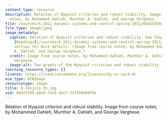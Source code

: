 ```yaml
---
content_type: resource
description: Relation of Nyquist criterion and robust stability. Image from course
  notes, by Mohammed Dahleh, Munther A. Dahleh, and George Verghese.
file: /courses/6-241j-dynamic-systems-and-control-spring-2011/66425fb9a6e07ac63ec72137b8d88f9a_6-241js11-th.jpg
file_type: image/jpeg
image_metadata:
  caption: Relation of Nyquist criterion and robust stability. See Chapter 20 in the
    [Readings](/courses/6-241j-dynamic-systems-and-control-spring-2011/pages/readings)
    section for more details. (Image from course notes, by Mohammed Dahleh, Munther
    A. Dahleh, and George Verghese.)
  credit: Image from course notes, by Mohammed Dahleh, Munther A. Dahleh, and George
    Verghese.
  image-alt: Two graphs of the Nyquist criterion and robust stability.
learning_resource_types: []
license: https://creativecommons.org/licenses/by-nc-sa/4.0/
ocw_type: OCWImage
resourcetype: Image
title: 6-241js11-th.jpg
uid: 66425fb9-a6e0-7ac6-3ec7-2137b8d88f9a
---
```

Relation of Nyquist criterion and robust stability. Image from course notes, by Mohammed Dahleh, Munther A. Dahleh, and George Verghese.